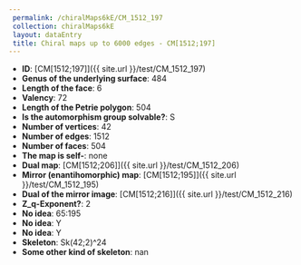 ```yaml
--- 
 permalink: /chiralMaps6kE/CM_1512_197 
 collection: chiralMaps6kE
 layout: dataEntry
 title: Chiral maps up to 6000 edges - CM[1512;197]
---
```


- **ID**: [CM[1512;197]]({{ site.url }}/test/CM_1512_197)
- **Genus of the underlying surface**: 484
- **Length of the face**: 6
- **Valency**: 72
- **Length of the Petrie polygon**: 504
- **Is the automorphism group solvable?**: S
- **Number of vertices**: 42
- **Number of edges**: 1512
- **Number of faces**: 504
- **The map is self-**: none
- **Dual map**: [CM[1512;206]]({{ site.url }}/test/CM_1512_206)
- **Mirror (enantihomorphic) map**: [CM[1512;195]]({{ site.url }}/test/CM_1512_195)
- **Dual of the mirror image**: [CM[1512;216]]({{ site.url }}/test/CM_1512_216)
- **Z_q-Exponent?**: 2
- **No idea**:  65:195
- **No idea**: Y
- **No idea**: Y
- **Skeleton**: Sk(42;2)^24
- **Some other kind of skeleton**: nan

